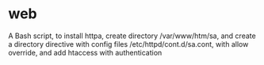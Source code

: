 # web
A Bash script, to install httpa, create directory /var/www/htm/sa, and create a directory directive with config files /etc/httpd/cont.d/sa.cont, with allow override, and add htaccess with authentication
